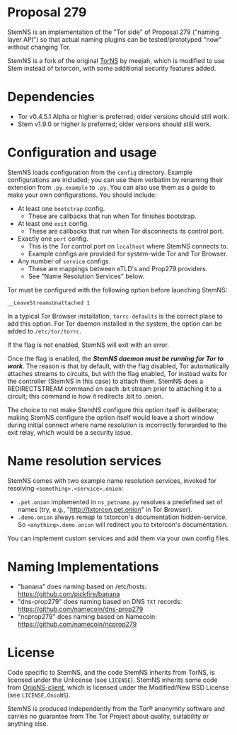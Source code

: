
# Proposal 279

StemNS is an implementation of the "Tor side" of Proposal 279 ("naming
layer API") so that actual naming plugins can be tested/prototyped
"now" without changing Tor.

StemNS is a fork of the original [TorNS](https://github.com/meejah/TorNS) by meejah, which is modified to use Stem instead of txtorcon, with some additional security features added.

# Dependencies

* Tor v0.4.5.1 Alpha or higher is preferred; older versions should still work.
* Stem v1.9.0 or higher is preferred; older versions should still work.

# Configuration and usage

StemNS loads configuration from the `config` directory.  Example configurations are included; you can use them verbatim by renaming their extension from `.py.example` to `.py`.  You can also use them as a guide to make your own configurations.  You should include:

* At least one `bootstrap` config.
    * These are callbacks that run when Tor finishes bootstrap.
* At least one `exit` config.
    * These are callbacks that run when Tor disconnects its control port.
* Exactly one `port` config.
    * This is the Tor control port on `localhost` where StemNS connects to.
    * Example configs are provided for system-wide Tor and Tor Browser.
* Any number of `service` configs.
    * These are mappings between eTLD's and Prop279 providers.
    * See "Name Resolution Services" below.

Tor must be configured with the following option before launching StemNS:

```
__LeaveStreamsUnattached 1
```

In a typical Tor Browser installation, `torrc-defaults` is the correct place to
add this option.  For Tor daemon installed in the system, the option can be added
to `/etc/tor/torrc`.

If the flag is not enabled, StemNS will exit with an error.

Once the flag is enabled, the ***StemNS daemon must be running for Tor to
work***.  The reason is that by default, with the flag disabled, Tor
automatically attaches streams to circuits, but with the flag enabled, Tor
instead waits for the controller (StemNS in this case) to attach them. StemNS
does a REDIRECTSTREAM command on each .bit stream prior to attaching it to a
circuit; this command is how it redirects .bit to .onion.

The choice to not make StemNS configure this option itself is deliberate;
making StemNS configure the option itself would leave a short window during
initial connect where name resolution is incorrectly forwarded to the exit
relay, which would be a security issue.

# Name resolution services

StemNS comes with two example name resolution
services, invoked for resolving `<something>.<service>.onion`:
* `.pet.onion` implemented in `ns_petname.py` resolves a predefined set
of names (try, e.g., "http://txtorcon.pet.onion" in Tor Browser).
* `.demo.onion` always remap to txtorcon's documentation hidden-service. So
  `<anything>.demo.onion` will redirect you to txtorcon's documentation.

You can implement custom services and add them via your own config files.

# Naming Implementations

 - "banana" does naming based on /etc/hosts: https://github.com/pickfire/banana
 - "dns-prop279" does naming based on DNS `TXT` records: https://github.com/namecoin/dns-prop279
 - "ncprop279" does naming based on Namecoin: https://github.com/namecoin/ncprop279

# License

Code specific to StemNS, and the code StemNS inherits from TorNS, is licensed under the Unlicense (see `LICENSE`).  StemNS inherits some code from [OnioNS-client](https://github.com/Jesse-V/OnioNS-client), which is licensed under the Modified/New BSD License (see `LICENSE.OnioNS`).

StemNS is produced independently from the Tor® anonymity software and carries no guarantee from The Tor Project about quality, suitability or anything else.
